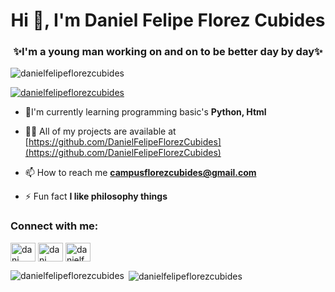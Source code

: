 <h1 align="center">Hi 👋, I'm Daniel Felipe Florez Cubides</h1>
<h3 align="center">✨I'm a young man working on and on to be better day by day✨</h3>

<p align="left"> <img src="https://komarev.com/ghpvc/?username=danielfelipeflorezcubides&label=Profile%20views&color=0e75b6&style=flat" alt="danielfelipeflorezcubides" /> </p>

<p align="left"> <a href="https://github.com/ryo-ma/github-profile-trophy"><img src="https://github-profile-trophy.vercel.app/?username=danielfelipeflorezcubides" alt="danielfelipeflorezcubides" /></a> </p>

- 🔵I'm currently learning programming basic's **Python, Html**

- 👨‍💻 All of my projects are available at [https://github.com/DanielFelipeFlorezCubides](https://github.com/DanielFelipeFlorezCubides)

- 📫 How to reach me **campusflorezcubides@gmail.com**

- ⚡ Fun fact **I like philosophy things**

<h3 align="left">Connect with me:</h3>
<p align="left">
<a href="https://fb.com/dani cubides" target="blank"><img align="center" src="https://raw.githubusercontent.com/rahuldkjain/github-profile-readme-generator/master/src/images/icons/Social/facebook.svg" alt="dani cubides" height="30" width="40" /></a>
<a href="https://instagram.com/dani cubides2711" target="blank"><img align="center" src="https://raw.githubusercontent.com/rahuldkjain/github-profile-readme-generator/master/src/images/icons/Social/instagram.svg" alt="dani cubides2711" height="30" width="40" /></a>
<a href="https://discord.gg/danielfelipeflorezcubides" target="blank"><img align="center" src="https://raw.githubusercontent.com/rahuldkjain/github-profile-readme-generator/master/src/images/icons/Social/discord.svg" alt="danielfelipeflorezcubides" height="30" width="40" /></a>
</p>

<p><img align="left" src="https://github-readme-stats.vercel.app/api/top-langs?username=danielfelipeflorezcubides&show_icons=true&locale=en&layout=compact" alt="danielfelipeflorezcubides" /></p>

<p>&nbsp;<img align="center" src="https://github-readme-stats.vercel.app/api?username=danielfelipeflorezcubides&show_icons=true&locale=en" alt="danielfelipeflorezcubides" /></p>
